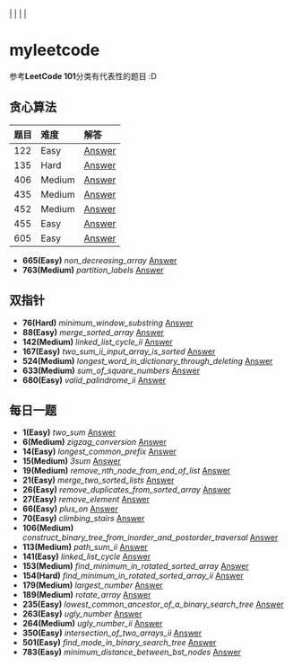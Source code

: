 | | | |
# myleetcode
参考**LeetCode 101**分类有代表性的题目 :D
## 贪心算法
| 题目 | 难度 | 解答 |
|:----|:----  |:----|
| 122 | Easy | [Answer](https://github.com/theNiceGirl-137/myleetcode/blob/main/leetcode/editor/cn/%5B122%5Dbest_time_to_buy_and_sell_stock_ii.go) |
| 135 | Hard | [Answer](https://github.com/theNiceGirl-137/myleetcode/blob/main/leetcode/editor/cn/%5B135%5Dcandy.go) |
| 406 | Medium | [Answer](https://github.com/theNiceGirl-137/myleetcode/blob/main/leetcode/editor/cn/%5B406%5Dqueue_reconstruction_by_height.go) |
| 435 | Medium | [Answer](https://github.com/theNiceGirl-137/myleetcode/blob/main/leetcode/editor/cn/%5B435%5Dnon_overlapping_intervals.go) |
| 452 | Medium | [Answer](https://github.com/theNiceGirl-137/myleetcode/blob/main/leetcode/editor/cn/%5B452%5Dminimum_number_of_arrows_to_burst_balloons.go) |
| 455 | Easy | [Answer](https://github.com/theNiceGirl-137/myleetcode/blob/main/leetcode/editor/cn/%5B455%5Dassign_cookies.go) |
| 605 | Easy | [Answer](https://github.com/theNiceGirl-137/myleetcode/blob/main/leetcode/editor/cn/%5B605%5Dcan_place_flowers.go) |


+ **665(Easy)** _non_decreasing_array_ [Answer](https://github.com/theNiceGirl-137/myleetcode/blob/main/leetcode/editor/cn/%5B665%5Dnon_decreasing_array.go)
+ **763(Medium)** _partition_labels_ [Answer](https://github.com/theNiceGirl-137/myleetcode/blob/main/leetcode/editor/cn/%5B763%5Dpartition_labels.go)
## 双指针
+ **76(Hard)** _minimum_window_substring_ [Answer](https://github.com/theNiceGirl-137/myleetcode/blob/main/leetcode/editor/cn/%5B76%5Dminimum_window_substring.go)
+ **88(Easy)** _merge_sorted_array_ [Answer](https://github.com/theNiceGirl-137/myleetcode/blob/main/leetcode/editor/cn/%5B88%5Dmerge_sorted_array.go)
+ **142(Medium)** _linked_list_cycle_ii_ [Answer](https://github.com/theNiceGirl-137/myleetcode/blob/main/leetcode/editor/cn/%5B142%5Dlinked_list_cycle_ii.go)
+ **167(Easy)** _two_sum_ii_input_array_is_sorted_ [Answer](https://github.com/theNiceGirl-137/myleetcode/blob/main/leetcode/editor/cn/%5B167%5Dtwo_sum_ii_input_array_is_sorted.go)
+ **524(Medium)** _longest_word_in_dictionary_through_deleting_ [Answer](https://github.com/theNiceGirl-137/myleetcode/blob/main/leetcode/editor/cn/%5B524%5Dlongest_word_in_dictionary_through_deleting.go)
+ **633(Medium)** _sum_of_square_numbers_ [Answer](https://github.com/theNiceGirl-137/myleetcode/blob/main/leetcode/editor/cn/%5B633%5Dsum_of_square_numbers.go)
+ **680(Easy)** _valid_palindrome_ii_ [Answer](https://github.com/theNiceGirl-137/myleetcode/blob/main/leetcode/editor/cn/%5B680%5Dvalid_palindrome_ii.go)
## 每日一题
+ **1(Easy)** _two_sum_ [Answer](https://github.com/theNiceGirl-137/myleetcode/blob/main/leetcode/editor/cn/%5B1%5Dtwo_sum.go)
+ **6(Medium)** _zigzag_conversion_ [Answer](https://github.com/theNiceGirl-137/myleetcode/blob/main/leetcode/editor/cn/%5B6%5Dzigzag_conversion.go)
+ **14(Easy)** _longest_common_prefix_ [Answer](https://github.com/theNiceGirl-137/myleetcode/blob/main/leetcode/editor/cn/%5B14%5Dlongest_common_prefix.go)
+ **15(Medium)** _3sum_ [Answer](https://github.com/theNiceGirl-137/myleetcode/blob/main/leetcode/editor/cn/%5B15%5D3sum.go)
+ **19(Medium)** _remove_nth_node_from_end_of_list_ [Answer](https://github.com/theNiceGirl-137/myleetcode/blob/main/leetcode/editor/cn/%5B19%5Dremove_nth_node_from_end_of_list.go)
+ **21(Easy)** _merge_two_sorted_lists_ [Answer](https://github.com/theNiceGirl-137/myleetcode/blob/main/leetcode/editor/cn/%5B21%5Dmerge_two_sorted_lists.go)
+ **26(Easy)** _remove_duplicates_from_sorted_array_ [Answer](https://github.com/theNiceGirl-137/myleetcode/blob/main/leetcode/editor/cn/%5B26%5Dremove_duplicates_from_sorted_array.go)
+ **27(Easy)** _remove_element_ [Answer](https://github.com/theNiceGirl-137/myleetcode/blob/main/leetcode/editor/cn/%5B27%5Dremove_element.go)
+ **66(Easy)** _plus_on_ [Answer](https://github.com/theNiceGirl-137/myleetcode/blob/main/leetcode/editor/cn/%5B66%5Dplus_one.go)
+ **70(Easy)** _climbing_stairs_ [Answer](https://github.com/theNiceGirl-137/myleetcode/blob/main/leetcode/editor/cn/%5B70%5Dclimbing_stairs.go)
+ **106(Medium)** _construct_binary_tree_from_inorder_and_postorder_traversal_ [Answer](https://github.com/theNiceGirl-137/myleetcode/blob/main/leetcode/editor/cn/%5B106%5Dconstruct_binary_tree_from_inorder_and_postorder_traversal.go)
+ **113(Medium)** _path_sum_ii_ [Answer](https://github.com/theNiceGirl-137/myleetcode/blob/main/leetcode/editor/cn/%5B113%5Dpath_sum_ii.go)
+ **141(Easy)** _linked_list_cycle_ [Answer](https://github.com/theNiceGirl-137/myleetcode/blob/main/leetcode/editor/cn/%5B141%5Dlinked_list_cycle.go)
+ **153(Medium)** _find_minimum_in_rotated_sorted_array_ [Answer](https://github.com/theNiceGirl-137/myleetcode/blob/main/leetcode/editor/cn/%5B153%5Dfind_minimum_in_rotated_sorted_array.go)
+ **154(Hard)** _find_minimum_in_rotated_sorted_array_ii_ [Answer](https://github.com/theNiceGirl-137/myleetcode/blob/main/leetcode/editor/cn/%5B154%5Dfind_minimum_in_rotated_sorted_array_ii.go)
+ **179(Medium)** _largest_number_ [Answer](https://github.com/theNiceGirl-137/myleetcode/blob/main/leetcode/editor/cn/%5B179%5Dlargest_number.go)
+ **189(Medium)** _rotate_array_ [Answer](https://github.com/theNiceGirl-137/myleetcode/blob/main/leetcode/editor/cn/%5B189%5Drotate_array.go)
+ **235(Easy)** _lowest_common_ancestor_of_a_binary_search_tree_ [Answer](https://github.com/theNiceGirl-137/myleetcode/blob/main/leetcode/editor/cn/%5B235%5Dlowest_common_ancestor_of_a_binary_search_tree.go)
+ **263(Easy)** _ugly_number_ [Answer](https://github.com/theNiceGirl-137/myleetcode/blob/main/leetcode/editor/cn/%5B263%5Dugly_number.go)
+ **264(Medium)** _ugly_number_ii_ [Answer](https://github.com/theNiceGirl-137/myleetcode/blob/main/leetcode/editor/cn/%5B264%5Dugly_number_ii.go)
+ **350(Easy)** _intersection_of_two_arrays_ii_ [Answer](https://github.com/theNiceGirl-137/myleetcode/blob/main/leetcode/editor/cn/%5B350%5Dintersection_of_two_arrays_ii.go)
+ **501(Easy)** _find_mode_in_binary_search_tree_ [Answer](https://github.com/theNiceGirl-137/myleetcode/blob/main/leetcode/editor/cn/%5B501%5Dfind_mode_in_binary_search_tree.go)
+ **783(Easy)** _minimum_distance_between_bst_nodes_ [Answer](https://github.com/theNiceGirl-137/myleetcode/blob/main/leetcode/editor/cn/%5B783%5Dminimum_distance_between_bst_nodes.go)
